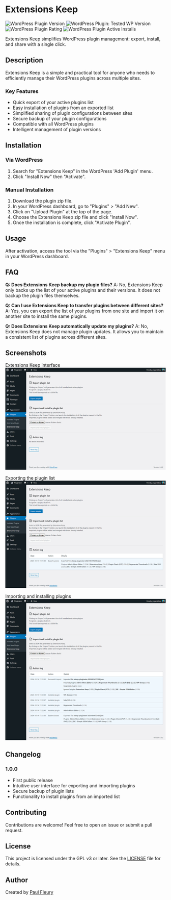 # Extensions Keep

![WordPress Plugin Version](https://img.shields.io/wordpress/plugin/v/extensions-keep?style=flat-square)
![WordPress Plugin: Tested WP Version](https://img.shields.io/wordpress/plugin/tested/extensions-keep?style=flat-square)
![WordPress Plugin Rating](https://img.shields.io/wordpress/plugin/rating/extensions-keep?style=flat-square)
![WordPress Plugin Active Installs](https://img.shields.io/wordpress/plugin/installs/extensions-keep?style=flat-square)

Extensions Keep simplifies WordPress plugin management: export, install, and share with a single click.

## Description

Extensions Keep is a simple and practical tool for anyone who needs to efficiently manage their WordPress plugins across multiple sites.

### Key Features

- Quick export of your active plugins list
- Easy installation of plugins from an exported list
- Simplified sharing of plugin configurations between sites
- Secure backup of your plugin configurations
- Compatible with all WordPress plugins
- Intelligent management of plugin versions

## Installation

### Via WordPress

1. Search for "Extensions Keep" in the WordPress 'Add Plugin' menu.
2. Click "Install Now" then "Activate".

### Manual Installation

1. Download the plugin zip file.
2. In your WordPress dashboard, go to "Plugins" > "Add New".
3. Click on "Upload Plugin" at the top of the page.
4. Choose the Extensions Keep zip file and click "Install Now".
5. Once the installation is complete, click "Activate Plugin".

## Usage

After activation, access the tool via the "Plugins" > "Extensions Keep" menu in your WordPress dashboard.

## FAQ

**Q: Does Extensions Keep backup my plugin files?**
A: No, Extensions Keep only backs up the list of your active plugins and their versions. It does not backup the plugin files themselves.

**Q: Can I use Extensions Keep to transfer plugins between different sites?**
A: Yes, you can export the list of your plugins from one site and import it on another site to install the same plugins.

**Q: Does Extensions Keep automatically update my plugins?**
A: No, Extensions Keep does not manage plugin updates. It allows you to maintain a consistent list of plugins across different sites.

## Screenshots

Extensions Keep interface
![Extensions Keep interface](assets/screenshot-1.png)

Exporting the plugin list
![Exporting the plugin list](assets/screenshot-2.png)

Importing and installing plugins
![Importing and installing plugins](assets/screenshot-3.png)

## Changelog

### 1.0.0
- First public release
- Intuitive user interface for exporting and importing plugins
- Secure backup of plugin lists
- Functionality to install plugins from an imported list

## Contributing

Contributions are welcome! Feel free to open an issue or submit a pull request.

## License

This project is licensed under the GPL v3 or later. See the [LICENSE](https://www.gnu.org/licenses/gpl-3.0.html) file for details.

## Author

Created by [Paul Fleury](https://paulfleury.fr)